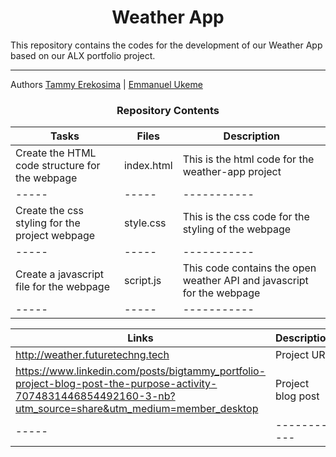 <center> <h1>Weather App</h1> </center>

This repository contains the codes for the development of our Weather App based on our ALX portfolio project. 

---

Authors [Tammy Erekosima](https://github.com/bigtammy1) | [Emmanuel Ukeme](https://github.com/eddieukeme84)

<center><h3>Repository Contents</h3></center>

| Tasks | Files | Description |
| ----- | ----- | ----------- |
| Create the HTML code structure for the webpage | index.html | This is the html code for the weather-app project |
| ----- | ----- | ----------- |
| Create the css styling for the project webpage | style.css | This is the css code for the styling of the webpage |
| ----- | ----- | ----------- |
| Create a javascript file for the webpage | script.js | This code contains the open weather API and javascript for the webpage |
| ----- | ----- | ----------- |

| Links | Description |
| ----- | ----------- |
| http://weather.futuretechng.tech | Project URL |
| https://www.linkedin.com/posts/bigtammy_portfolio-project-blog-post-the-purpose-activity-7074831446854492160-3-nb?utm_source=share&utm_medium=member_desktop | Project blog post |
| ----- | ----------- |

